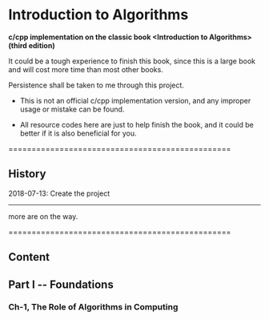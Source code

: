 # Introduction to Algorithms

**c/cpp implementation on the classic book \<Introduction to Algorithms\> (third edition)**

It could be a tough experience to finish this book, since this is a large book and will cost more time than most other books.

Persistence shall be taken to me through this project.

- This is not an official c/cpp implementation version, and any improper usage or mistake can be found. 

- All resource codes here are just to help finish the book, and it could be better if it is also beneficial for you.

================================================

## History

2018-07-13: Create the project

------------------------------------------------

more are on the way.

================================================

## Content

## Part I -- Foundations

### Ch-1, The Role of Algorithms in Computing
